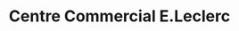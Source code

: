 ---
title: "Centre Commercial E.Leclerc"
url: /vence/centre-commercial-e-leclerc/
shop: supermarché
---
